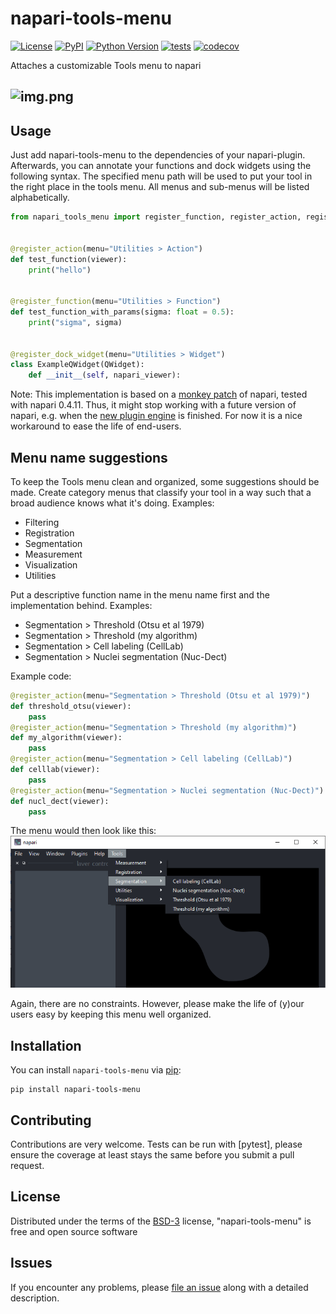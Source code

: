 # napari-tools-menu

[![License](https://img.shields.io/pypi/l/napari-tools-menu.svg?color=green)](https://github.com/haesleinhuepf/napari-tools-menu/raw/master/LICENSE)
[![PyPI](https://img.shields.io/pypi/v/napari-tools-menu.svg?color=green)](https://pypi.org/project/napari-tools-menu)
[![Python Version](https://img.shields.io/pypi/pyversions/napari-tools-menu.svg?color=green)](https://python.org)
[![tests](https://github.com/haesleinhuepf/napari-tools-menu/workflows/tests/badge.svg)](https://github.com/haesleinhuepf/napari-tools-menu/actions)
[![codecov](https://codecov.io/gh/haesleinhuepf/napari-tools-menu/branch/master/graph/badge.svg)](https://codecov.io/gh/haesleinhuepf/napari-tools-menu)

Attaches a customizable Tools menu to napari

![img.png](https://github.com/haesleinhuepf/napari-tools-menu/raw/main/images/screencast.gif)
----------------------------------

## Usage

Just add napari-tools-menu to the dependencies of your napari-plugin. Afterwards, you can annotate your functions and dock widgets using the following syntax.
The specified menu path will be used to put your tool in the right place in the tools menu. 
All menus and sub-menus will be listed alphabetically.

```python
from napari_tools_menu import register_function, register_action, register_dock_widget


@register_action(menu="Utilities > Action")
def test_function(viewer):
    print("hello")


@register_function(menu="Utilities > Function")
def test_function_with_params(sigma: float = 0.5):
    print("sigma", sigma)


@register_dock_widget(menu="Utilities > Widget")
class ExampleQWidget(QWidget):
    def __init__(self, napari_viewer):
```

Note: This implementation is based on a [monkey patch](https://en.wikipedia.org/wiki/Monkey_patch) of napari, tested with napari 0.4.11. 
Thus, it might stop working with a future version of napari, e.g. when the [new plugin engine](https://github.com/napari/napari/issues/3115) is finished.
 For now it is a nice workaround to ease the life of end-users.

## Menu name suggestions

To keep the Tools menu clean and organized, some suggestions should be made.
Create category menus that classify your tool in a way such that a broad audience knows what it's doing. Examples:

  * Filtering
  * Registration
  * Segmentation
  * Measurement
  * Visualization
  * Utilities  

Put a descriptive function name in the menu name first and the implementation behind. Examples:

  * Segmentation > Threshold (Otsu et al 1979)
  * Segmentation > Threshold (my algorithm)
  * Segmentation > Cell labeling (CellLab)
  * Segmentation > Nuclei segmentation (Nuc-Dect)

Example code:
```python
@register_action(menu="Segmentation > Threshold (Otsu et al 1979)")
def threshold_otsu(viewer):
    pass
@register_action(menu="Segmentation > Threshold (my algorithm)")
def my_algorithm(viewer):
    pass
@register_action(menu="Segmentation > Cell labeling (CellLab)")
def celllab(viewer):
    pass
@register_action(menu="Segmentation > Nuclei segmentation (Nuc-Dect)")
def nucl_dect(viewer):
    pass
```

The menu would then look like this:
![img.png](https://github.com/haesleinhuepf/napari-tools-menu/raw/main/images/screenshot.png)

Again, there are no constraints. However, please make the life of (y)our users easy by keeping this menu well organized.

## Installation

You can install `napari-tools-menu` via [pip]:

    pip install napari-tools-menu

## Contributing

Contributions are very welcome. Tests can be run with [pytest], please ensure
the coverage at least stays the same before you submit a pull request.

## License

Distributed under the terms of the [BSD-3] license,
"napari-tools-menu" is free and open source software

## Issues

If you encounter any problems, please [file an issue] along with a detailed description.

[napari]: https://github.com/napari/napari
[Cookiecutter]: https://github.com/audreyr/cookiecutter
[@napari]: https://github.com/napari
[MIT]: http://opensource.org/licenses/MIT
[BSD-3]: http://opensource.org/licenses/BSD-3-Clause
[GNU GPL v3.0]: http://www.gnu.org/licenses/gpl-3.0.txt
[GNU LGPL v3.0]: http://www.gnu.org/licenses/lgpl-3.0.txt
[Apache Software License 2.0]: http://www.apache.org/licenses/LICENSE-2.0
[Mozilla Public License 2.0]: https://www.mozilla.org/media/MPL/2.0/index.txt
[cookiecutter-napari-plugin]: https://github.com/napari/cookiecutter-napari-plugin

[file an issue]: https://github.com/haesleinhuepf/napari-tools-menu/issues

[napari]: https://github.com/napari/napari
[tox]: https://tox.readthedocs.io/en/latest/
[pip]: https://pypi.org/project/pip/
[PyPI]: https://pypi.org/
